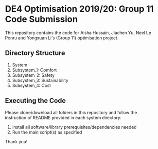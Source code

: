 DE4 Optimisation 2019/20: Group 11 Code Submission
============
This repository contains the code for Aisha Hussain, Jiachen Yu, Neel Le Penru and Yongxuan Li's (Group 11) optimisation project.

Directory Structure
-----------
1. System
2. Subsystem_1: Comfort
3. Subsystem_2: Safety
4. Subsystem_3: Sustainability
5. Subsystem_4: Cost

Executing the Code
----------
Please clone/download all folders in this repository and follow the instruction of README provided in each system directory:

1. Install all software/library prerequisites/dependencies needed
2. Run the main script(s) as specified 

Thank you!
